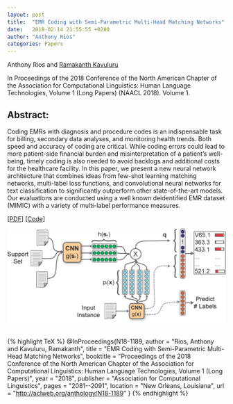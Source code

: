 ```yaml
---
layout: post
title:  "EMR Coding with Semi-Parametric Multi-Head Matching Networks"
date:   2018-02-14 21:55:55 +0200
author: "Anthony Rios"
categories: Papers
---
```


Anthony Rios and <a href="http://protocols.netlab.uky.edu/~rvkavu2/">Ramakanth Kavuluru</a>

In Proceedings of the 2018 Conference of the North American Chapter of the Association for Computational Linguistics: Human Language Technologies, Volume 1 (Long Papers) (NAACL 2018). Volume 1.

## Abstract:
Coding EMRs with diagnosis and procedure codes is an indispensable task for billing, secondary data analyses, and monitoring health trends. Both speed and accuracy of coding are critical. While coding errors could lead to more patient-side financial burden and misinterpretation of a patient’s well-being, timely coding is also needed to avoid backlogs and additional costs for the healthcare facility. In this paper, we present a new neural network architecture that combines ideas from few-shot learning matching networks, multi-label loss functions, and convolutional neural networks for text classification to significantly outperform other state-of-the-art models. Our evaluations are conducted using a well known deidentified EMR dataset (MIMIC) with a variety of multi-label performance measures.

[<a href="http://aclweb.org/anthology/N18-1189">PDF</a>] [<a href="https://github.com/AnthonyMRios/med-match-cnn">Code</a>]

<div style="text-align:center"><img src="/images/naacl-2018-method.png" /></div>

<br />

{% highlight TeX %}
@InProceedings{N18-1189,
  author = "Rios, Anthony and Kavuluru, Ramakanth",
  title = "EMR Coding with Semi-Parametric Multi-Head Matching Networks",
  booktitle = "Proceedings of the 2018 Conference of the North American Chapter of the Association for Computational Linguistics: Human Language Technologies, Volume 1 (Long Papers)",
  year = "2018",
  publisher = "Association for Computational Linguistics",
  pages = "2081--2091",
  location = "New Orleans, Louisiana",
  url = "http://aclweb.org/anthology/N18-1189"
}
{% endhighlight %}
